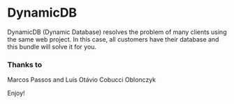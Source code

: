DynamicDB
========================

DynamicDB (Dynamic Database) resolves the problem of many clients using the same web project.
In this case, all customers have their database and this bundle will solve it for you.

### Thanks to
Marcos Passos and Luís Otávio Cobucci Oblonczyk

Enjoy!
